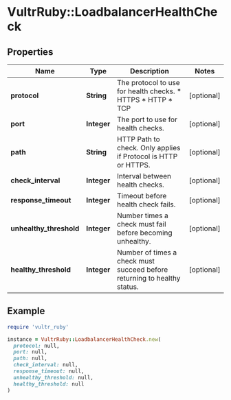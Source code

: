 # VultrRuby::LoadbalancerHealthCheck

## Properties

| Name | Type | Description | Notes |
| ---- | ---- | ----------- | ----- |
| **protocol** | **String** | The protocol to use for health checks.  * HTTPS * HTTP * TCP | [optional] |
| **port** | **Integer** | The port to use for health checks. | [optional] |
| **path** | **String** | HTTP Path to check. Only applies if Protocol is HTTP or HTTPS. | [optional] |
| **check_interval** | **Integer** | Interval between health checks. | [optional] |
| **response_timeout** | **Integer** | Timeout before health check fails. | [optional] |
| **unhealthy_threshold** | **Integer** | Number times a check must fail before becoming unhealthy. | [optional] |
| **healthy_threshold** | **Integer** | Number of times a check must succeed before returning to healthy status. | [optional] |

## Example

```ruby
require 'vultr_ruby'

instance = VultrRuby::LoadbalancerHealthCheck.new(
  protocol: null,
  port: null,
  path: null,
  check_interval: null,
  response_timeout: null,
  unhealthy_threshold: null,
  healthy_threshold: null
)
```

